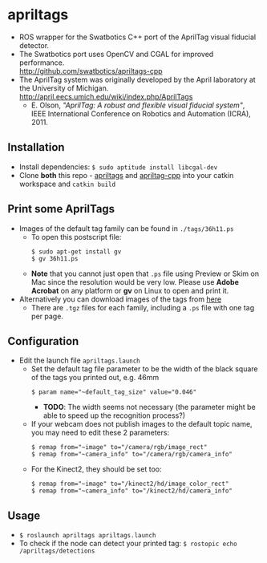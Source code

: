 # apriltags
* ROS wrapper for the Swatbotics C++ port of the AprilTag visual
fiducial detector.  
* The Swatbotics port uses OpenCV and CGAL for improved performance.  
http://github.com/swatbotics/apriltags-cpp
* The AprilTag system was originally developed by the April laboratory at the University of Michigan.
http://april.eecs.umich.edu/wiki/index.php/AprilTags  
  * E. Olson, *"AprilTag: A robust and flexible visual fiducial system"*, IEEE International Conference on Robotics and Automation (ICRA), 2011.


## Installation
* Install dependencies: `$ sudo aptitude install libcgal-dev`
* Clone **both** this repo - [apriltags](https://github.com/Shentheman/apriltags) and [apriltag-cpp](https://github.com/Shentheman/apriltags-cpp) into your catkin workspace and `catkin build`

## Print some AprilTags
* Images of the default tag family can be found in `./tags/36h11.ps`
  * To open this postscript file:  
    ```
    $ sudo apt-get install gv
    $ gv 36h11.ps
    ```
  * **Note** that you cannot just open that `.ps` file using Preview or Skim on Mac since the resolution would be very low. Please use **Adobe Acrobat** on any platform or **gv** on Linux to open and print it.
* Alternatively you can download images of the tags from [here](https://april.eecs.umich.edu/wiki/index.php/AprilTags)
  * There are `.tgz` files for each family, including a `.ps` file with one tag per page.

## Configuration
* Edit the launch file `apriltags.launch`
  * Set the default tag file parameter to be the width of the black square of the tags you printed out, e.g. 46mm
    ```
    $ param name="~default_tag_size" value="0.046"
    ```
    * **TODO**: The width seems not necessary (the parameter might be able to speed up the recognition process?)
  * If your webcam does not publish images to the default topic name, you may need to edit these 2 parameters:
    ```
    $ remap from="~image" to="/camera/rgb/image_rect"
    $ remap from="~camera_info" to="/camera/rgb/camera_info"
    ```
  * For the Kinect2, they should be set too:  
    ```
    $ remap from="~image" to="/kinect2/hd/image_color_rect"  
    $ remap from="~camera_info" to="/kinect2/hd/camera_info"  
    ```

## Usage
* `$ roslaunch apriltags apriltags.launch`
* To check if the node can detect your printed tag: `$ rostopic echo /apriltags/detections`

